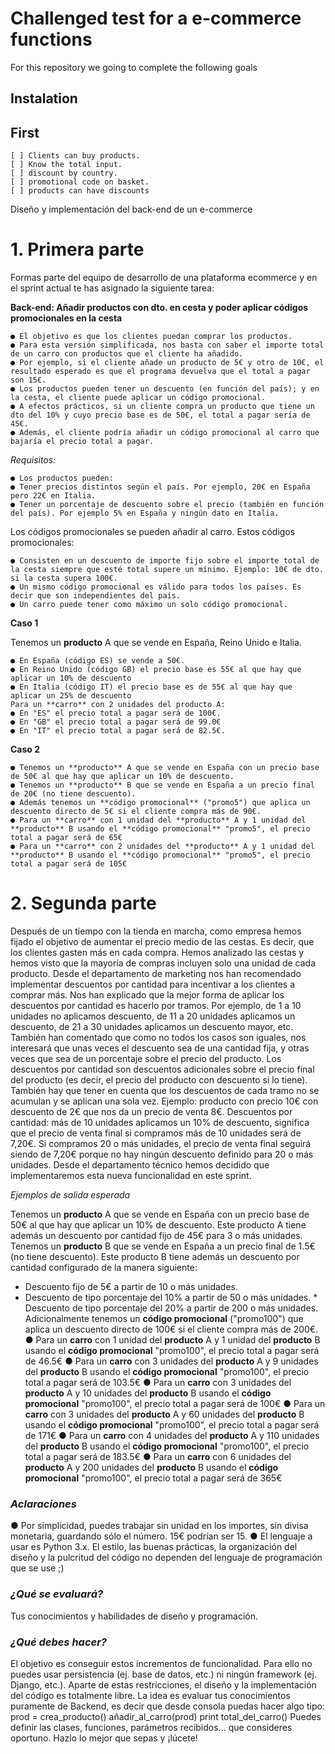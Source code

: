 # Challenged test for a e-commerce functions

For this repository we going to complete the following goals

## Instalation

## First

    [ ] Clients can buy products.
    [ ] Know the total input.
    [ ] discount by country.
    [ ] promotional code on basket.
    [ ] products can have discounts

Diseño y implementación del back-end de un e-commerce

# 1. Primera parte

Formas parte del equipo de desarrollo de una plataforma ecommerce y en el sprint actual te has asignado la siguiente tarea:

**Back-end: Añadir productos con dto. en cesta y poder aplicar códigos promocionales en la cesta**

    ● El objetivo es que los clientes puedan comprar los productos. 
    ● Para esta versión simplificada, nos basta con saber el importe total de un carro con productos que el cliente ha añadido. 
    ● Por ejemplo, si el cliente añade un producto de 5€ y otro de 10€, el resultado esperado es que el programa devuelva que el total a pagar son 15€. 
    ● Los productos pueden tener un descuento (en función del país); y en la cesta, el cliente puede aplicar un código promocional. 
    ● A efectos prácticos, si un cliente compra un producto que tiene un dto del 10% y cuyo precio base es de 50€, el total a pagar sería de 45€. 
    ● Además, el cliente podría añadir un código promocional al carro que bajaría el precio total a pagar. 

*Requisitos:*

    ● Los productos pueden: 
    ● Tener precios distintos según el país. Por ejemplo, 20€ en España pero 22€ en Italia. 
    ● Tener un porcentaje de descuento sobre el precio (también en función del país). Por ejemplo 5% en España y ningún dato en Italia.

Los códigos promocionales se pueden añadir al carro. Estos códigos promocionales:

    ● Consisten en un descuento de importe fijo sobre el importe total de la cesta siempre que esté total supere un mínimo. Ejemplo: 10€ de dto. si la cesta supera 100€. 
    ● Un mismo código promocional es válido para todos los países. Es decir que son independientes del país.
    ● Un carro puede tener como máximo un solo código promocional.

**Caso 1**

Tenemos un **producto** A que se vende en España, Reino Unido e Italia.

    ● En España (código ES) se vende a 50€.
    ● En Reino Unido (código GB) el precio base es 55€ al que hay que aplicar un 10% de descuento 
    ● En Italia (código IT) el precio base es de 55€ al que hay que aplicar un 25% de descuento 
    Para un **carro** con 2 unidades del producto A: 
    ● En "ES" el precio total a pagar será de 100€. 
    ● En "GB" el precio total a pagar será de 99.0€ 
    ● En "IT" el precio total a pagar será de 82.5€.

**Caso 2**

    ● Tenemos un **producto** A que se vende en España con un precio base de 50€ al que hay que aplicar un 10% de descuento. 
    ● Tenemos un **producto** B que se vende en España a un precio final de 20€ (no tiene descuento). 
    ● Además tenemos un **código promocional** ("promo5") que aplica un descuento directo de 5€ si el cliente compra más de 90€. 
    ● Para un **carro** con 1 unidad del **producto** A y 1 unidad del **producto** B usando el **código promocional** "promo5", el precio total a pagar será de 65€ 
    ● Para un **carro** con 2 unidades del **producto** A y 1 unidad del **producto** B usando el **código promocional** "promo5", el precio total a pagar será de 105€

# 2. Segunda parte

Después de un tiempo con la tienda en marcha, como empresa hemos fijado el objetivo de aumentar el precio medio de las cestas. Es decir, que los clientes gasten más en cada compra.
Hemos analizado las cestas y hemos visto que la mayoría de compras incluyen solo una unidad de cada producto. Desde el departamento de marketing nos han recomendado implementar descuentos por cantidad para incentivar a los clientes a comprar más.
Nos han explicado que la mejor forma de aplicar los descuentos por cantidad es hacerlo por tramos. Por ejemplo, de 1 a 10 unidades no aplicamos descuento, de 11 a 20 unidades aplicamos un descuento, de 21 a 30 unidades aplicamos un descuento mayor, etc. También han comentado que como no todos los casos son iguales, nos interesará que unas veces el descuento sea de una cantidad fija, y otras veces que sea de un porcentaje sobre el precio del producto.
Los descuentos por cantidad son descuentos adicionales sobre el precio final del producto (es decir, el precio del producto con descuento si lo tiene). También hay que tener en cuenta que los descuentos de cada tramo no se acumulan y se aplican una sola vez.
Ejemplo: producto con precio 10€ con descuento de 2€ que nos da un precio de venta 8€. Descuentos por cantidad: más de 10 unidades aplicamos un 10% de descuento, significa que el precio de venta final si compramos más de 10 unidades será de 7,20€. Si compramos 20 o más unidades, el precio de venta final seguirá siendo de 7,20€ porque no hay ningún descuento definido para 20 o más unidades.
Desde el departamento técnico hemos decidido que implementaremos esta nueva funcionalidad en este sprint.

*Ejemplos de salida esperada*

Tenemos un **producto** A que se vende en España con un precio base de 50€ al que hay que aplicar un 10% de descuento.
Este producto A tiene además un descuento por cantidad fijo de 45€ para 3 o más unidades.
Tenemos un **producto** B que se vende en España a un precio final de 1.5€ (no tiene descuento).
Este producto B tiene además un descuento por cantidad configurado de la manera siguiente:

* Descuento fijo de 5€ a partir de 10 o más unidades.
* Descuento de tipo porcentaje del 10% a partir de 50 o más unidades. * Descuento de tipo porcentaje del 20% a partir de 200 o más unidades.
Adicionalmente tenemos un **código promocional** ("promo100") que aplica un descuento directo de 100€ si el cliente compra más de 200€.
● Para un **carro** con 1 unidad del **producto** A y 1 unidad del **producto** B usando el **código promocional** "promo100", el precio total a pagar será de 46.5€ ● Para un **carro** con 3 unidades del **producto** A y 9 unidades del **producto** B usando el **código promocional** "promo100", el precio total a pagar será de 103.5€ ● Para un **carro** con 3 unidades del **producto** A y 10 unidades del **producto** B usando el **código promocional** "promo100", el precio total a pagar será de 100€ ● Para un **carro** con 3 unidades del **producto** A y 60 unidades del **producto** B usando el **código promocional** "promo100", el precio total a pagar será de 171€ ● Para un **carro** con 4 unidades del **producto** A y 110 unidades del **producto** B usando el **código promocional** "promo100", el precio total a pagar será de 183.5€
● Para un **carro** con 6 unidades del **producto** A y 200 unidades del **producto** B usando el **código promocional** "promo100", el precio total a pagar será de 365€

### *Aclaraciones*

● Por simplicidad, puedes trabajar sin unidad en los importes, sin divisa monetaria, guardando sólo el número. 15€ podrían ser 15.
● El lenguaje a usar es Python 3.x. El estilo, las buenas prácticas, la organización del diseño y la pulcritud del código no dependen del lenguaje de programación que se use ;)

### *¿Qué se evaluará?*

Tus conocimientos y habilidades de diseño y programación.

### *¿Qué debes hacer?*

El objetivo es conseguir estos incrementos de funcionalidad. Para ello no puedes usar persistencia (ej. base de datos, etc.) ni ningún framework (ej. Django, etc.). Aparte de estas restricciones, el diseño y la implementación del código es totalmente libre.
La idea es evaluar tus conocimientos puramente de Backend, es decir que desde consola puedas hacer algo tipo:
prod = crea_producto()
añadir_al_carro(prod)
print total_del_carro()
Puedes definir las clases, funciones, parámetros recibidos... que consideres oportuno. Hazlo lo mejor que sepas y ¡lúcete!

